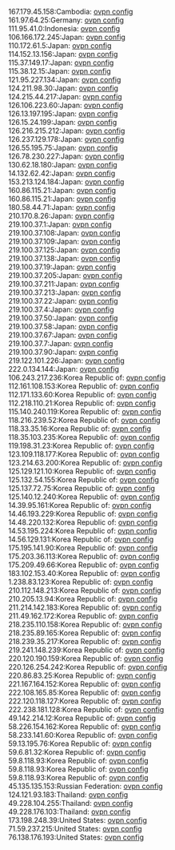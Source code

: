 167.179.45.158:Cambodia: [ovpn config](vpn/167_179_45_158.ovpn)  
161.97.64.25:Germany: [ovpn config](vpn/161_97_64_25.ovpn)  
111.95.41.0:Indonesia: [ovpn config](vpn/111_95_41_0.ovpn)  
106.166.172.245:Japan: [ovpn config](vpn/106_166_172_245.ovpn)  
110.172.61.5:Japan: [ovpn config](vpn/110_172_61_5.ovpn)  
114.152.13.156:Japan: [ovpn config](vpn/114_152_13_156.ovpn)  
115.37.149.17:Japan: [ovpn config](vpn/115_37_149_17.ovpn)  
115.38.12.15:Japan: [ovpn config](vpn/115_38_12_15.ovpn)  
121.95.227.134:Japan: [ovpn config](vpn/121_95_227_134.ovpn)  
124.211.98.30:Japan: [ovpn config](vpn/124_211_98_30.ovpn)  
124.215.44.217:Japan: [ovpn config](vpn/124_215_44_217.ovpn)  
126.106.223.60:Japan: [ovpn config](vpn/126_106_223_60.ovpn)  
126.13.197.195:Japan: [ovpn config](vpn/126_13_197_195.ovpn)  
126.15.24.199:Japan: [ovpn config](vpn/126_15_24_199.ovpn)  
126.216.215.212:Japan: [ovpn config](vpn/126_216_215_212.ovpn)  
126.237.129.178:Japan: [ovpn config](vpn/126_237_129_178.ovpn)  
126.55.195.75:Japan: [ovpn config](vpn/126_55_195_75.ovpn)  
126.78.230.227:Japan: [ovpn config](vpn/126_78_230_227.ovpn)  
130.62.18.180:Japan: [ovpn config](vpn/130_62_18_180.ovpn)  
14.132.62.42:Japan: [ovpn config](vpn/14_132_62_42.ovpn)  
153.213.124.184:Japan: [ovpn config](vpn/153_213_124_184.ovpn)  
160.86.115.21:Japan: [ovpn config](vpn/160_86_115_21.ovpn)  
160.86.115.21:Japan: [ovpn config](vpn/160_86_115_21.ovpn)  
180.58.44.71:Japan: [ovpn config](vpn/180_58_44_71.ovpn)  
210.170.8.26:Japan: [ovpn config](vpn/210_170_8_26.ovpn)  
219.100.37.1:Japan: [ovpn config](vpn/219_100_37_1.ovpn)  
219.100.37.108:Japan: [ovpn config](vpn/219_100_37_108.ovpn)  
219.100.37.109:Japan: [ovpn config](vpn/219_100_37_109.ovpn)  
219.100.37.125:Japan: [ovpn config](vpn/219_100_37_125.ovpn)  
219.100.37.138:Japan: [ovpn config](vpn/219_100_37_138.ovpn)  
219.100.37.19:Japan: [ovpn config](vpn/219_100_37_19.ovpn)  
219.100.37.205:Japan: [ovpn config](vpn/219_100_37_205.ovpn)  
219.100.37.211:Japan: [ovpn config](vpn/219_100_37_211.ovpn)  
219.100.37.213:Japan: [ovpn config](vpn/219_100_37_213.ovpn)  
219.100.37.22:Japan: [ovpn config](vpn/219_100_37_22.ovpn)  
219.100.37.4:Japan: [ovpn config](vpn/219_100_37_4.ovpn)  
219.100.37.50:Japan: [ovpn config](vpn/219_100_37_50.ovpn)  
219.100.37.58:Japan: [ovpn config](vpn/219_100_37_58.ovpn)  
219.100.37.67:Japan: [ovpn config](vpn/219_100_37_67.ovpn)  
219.100.37.7:Japan: [ovpn config](vpn/219_100_37_7.ovpn)  
219.100.37.90:Japan: [ovpn config](vpn/219_100_37_90.ovpn)  
219.122.101.226:Japan: [ovpn config](vpn/219_122_101_226.ovpn)  
222.0.134.144:Japan: [ovpn config](vpn/222_0_134_144.ovpn)  
106.243.217.236:Korea Republic of: [ovpn config](vpn/106_243_217_236.ovpn)  
112.161.108.153:Korea Republic of: [ovpn config](vpn/112_161_108_153.ovpn)  
112.171.133.60:Korea Republic of: [ovpn config](vpn/112_171_133_60.ovpn)  
112.218.110.21:Korea Republic of: [ovpn config](vpn/112_218_110_21.ovpn)  
115.140.240.119:Korea Republic of: [ovpn config](vpn/115_140_240_119.ovpn)  
118.216.239.52:Korea Republic of: [ovpn config](vpn/118_216_239_52.ovpn)  
118.33.35.16:Korea Republic of: [ovpn config](vpn/118_33_35_16.ovpn)  
118.35.103.235:Korea Republic of: [ovpn config](vpn/118_35_103_235.ovpn)  
119.198.31.23:Korea Republic of: [ovpn config](vpn/119_198_31_23.ovpn)  
123.109.118.177:Korea Republic of: [ovpn config](vpn/123_109_118_177.ovpn)  
123.214.63.200:Korea Republic of: [ovpn config](vpn/123_214_63_200.ovpn)  
125.129.121.10:Korea Republic of: [ovpn config](vpn/125_129_121_10.ovpn)  
125.132.54.155:Korea Republic of: [ovpn config](vpn/125_132_54_155.ovpn)  
125.137.72.75:Korea Republic of: [ovpn config](vpn/125_137_72_75.ovpn)  
125.140.12.240:Korea Republic of: [ovpn config](vpn/125_140_12_240.ovpn)  
14.39.95.161:Korea Republic of: [ovpn config](vpn/14_39_95_161.ovpn)  
14.46.193.229:Korea Republic of: [ovpn config](vpn/14_46_193_229.ovpn)  
14.48.220.132:Korea Republic of: [ovpn config](vpn/14_48_220_132.ovpn)  
14.53.195.224:Korea Republic of: [ovpn config](vpn/14_53_195_224.ovpn)  
14.56.129.131:Korea Republic of: [ovpn config](vpn/14_56_129_131.ovpn)  
175.195.141.90:Korea Republic of: [ovpn config](vpn/175_195_141_90.ovpn)  
175.203.36.113:Korea Republic of: [ovpn config](vpn/175_203_36_113.ovpn)  
175.209.49.66:Korea Republic of: [ovpn config](vpn/175_209_49_66.ovpn)  
183.102.153.40:Korea Republic of: [ovpn config](vpn/183_102_153_40.ovpn)  
1.238.83.123:Korea Republic of: [ovpn config](vpn/1_238_83_123.ovpn)  
210.112.148.213:Korea Republic of: [ovpn config](vpn/210_112_148_213.ovpn)  
210.205.13.94:Korea Republic of: [ovpn config](vpn/210_205_13_94.ovpn)  
211.214.142.183:Korea Republic of: [ovpn config](vpn/211_214_142_183.ovpn)  
211.49.162.172:Korea Republic of: [ovpn config](vpn/211_49_162_172.ovpn)  
218.235.110.158:Korea Republic of: [ovpn config](vpn/218_235_110_158.ovpn)  
218.235.89.165:Korea Republic of: [ovpn config](vpn/218_235_89_165.ovpn)  
218.239.35.217:Korea Republic of: [ovpn config](vpn/218_239_35_217.ovpn)  
219.241.148.239:Korea Republic of: [ovpn config](vpn/219_241_148_239.ovpn)  
220.120.190.159:Korea Republic of: [ovpn config](vpn/220_120_190_159.ovpn)  
220.126.254.242:Korea Republic of: [ovpn config](vpn/220_126_254_242.ovpn)  
220.86.83.25:Korea Republic of: [ovpn config](vpn/220_86_83_25.ovpn)  
221.167.164.152:Korea Republic of: [ovpn config](vpn/221_167_164_152.ovpn)  
222.108.165.85:Korea Republic of: [ovpn config](vpn/222_108_165_85.ovpn)  
222.120.118.127:Korea Republic of: [ovpn config](vpn/222_120_118_127.ovpn)  
222.238.181.128:Korea Republic of: [ovpn config](vpn/222_238_181_128.ovpn)  
49.142.214.12:Korea Republic of: [ovpn config](vpn/49_142_214_12.ovpn)  
58.226.154.162:Korea Republic of: [ovpn config](vpn/58_226_154_162.ovpn)  
58.233.141.60:Korea Republic of: [ovpn config](vpn/58_233_141_60.ovpn)  
59.13.195.76:Korea Republic of: [ovpn config](vpn/59_13_195_76.ovpn)  
59.6.81.32:Korea Republic of: [ovpn config](vpn/59_6_81_32.ovpn)  
59.8.118.93:Korea Republic of: [ovpn config](vpn/59_8_118_93.ovpn)  
59.8.118.93:Korea Republic of: [ovpn config](vpn/59_8_118_93.ovpn)  
59.8.118.93:Korea Republic of: [ovpn config](vpn/59_8_118_93.ovpn)  
45.135.135.153:Russian Federation: [ovpn config](vpn/45_135_135_153.ovpn)  
124.121.93.183:Thailand: [ovpn config](vpn/124_121_93_183.ovpn)  
49.228.104.255:Thailand: [ovpn config](vpn/49_228_104_255.ovpn)  
49.228.176.103:Thailand: [ovpn config](vpn/49_228_176_103.ovpn)  
173.198.248.39:United States: [ovpn config](vpn/173_198_248_39.ovpn)  
71.59.237.215:United States: [ovpn config](vpn/71_59_237_215.ovpn)  
76.138.176.193:United States: [ovpn config](vpn/76_138_176_193.ovpn)  
